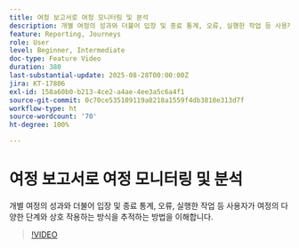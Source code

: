 ```yaml
---
title: 여정 보고서로 여정 모니터링 및 분석
description: 개별 여정의 성과와 더불어 입장 및 종료 통계, 오류, 실행한 작업 등 사용자가 여정의 다양한 단계와 상호 작용하는 방식을 추적하는 방법을 이해합니다.
feature: Reporting, Journeys
role: User
level: Beginner, Intermediate
doc-type: Feature Video
duration: 380
last-substantial-update: 2025-08-28T00:00:00Z
jira: KT-17806
exl-id: 158a60b0-b213-4ce2-a4ae-4ee3a5c6a4f1
source-git-commit: 0c70ce535109119a8218a1559f4db3810e313d7f
workflow-type: ht
source-wordcount: '70'
ht-degree: 100%

---
```


# 여정 보고서로 여정 모니터링 및 분석

개별 여정의 성과와 더불어 입장 및 종료 통계, 오류, 실행한 작업 등 사용자가 여정의 다양한 단계와 상호 작용하는 방식을 추적하는 방법을 이해합니다.

>[!VIDEO](https://video.tv.adobe.com/v/3471470/?learn=on&enablevpops&captions=kor)
